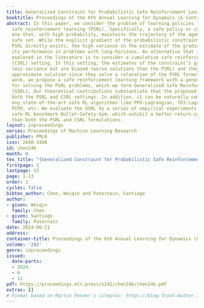 ```yaml
---
title: Generalized Constraint for Probabilistic Safe Reinforcement Learning
booktitle: Proceedings of the 6th Annual Learning for Dynamics \& Control Conference
abstract: In this paper, we consider the problem of learning policies for probabilistic
  safe reinforcement learning (PSRL). Specifically, a safe policy or controller is
  one that, with high probability, maintains the trajectory of the agent in a given
  safe set. While the explicit gradient of the probabilistic constraint for solving
  PSRL directly exists, the high variance in the estimate of the gradient hinders
  its performance in problems with long-horizons. An alternative that is frequently
  explored in the literature is to consider a cumulative safe reinforcement learning
  (CSRL) setting. In this setting, the estimates of the constraint’s gradient have
  less variance but are biased (worse solutions than the PSRL) and they provide an
  approximate solution since they solve a relaxation of the PSRL formulation. In this
  work, we propose a safe reinforcement learning framework with a generalized constraint
  for solving the PSRL problems, which we term Generalized Safe Reinforcement Learning
  (GSRL). Our theoretical contributions substantiate that the proposed GSRL can recover
  both the PSRL and CSRL settings. In addition, it can be naturally combined with
  any state-of-the-art safe RL algorithms like PPO-Lagrangian, TD3-Lagrangian, CPO,
  PCPO, etc. We evaluate the GSRL by a series of empirical experiments in the well-known
  safe RL benchmark Bullet-Safety-Gym, which exhibit a better return-safety trade-off
  than both the PSRL and CSRL formulations.
layout: inproceedings
series: Proceedings of Machine Learning Research
publisher: PMLR
issn: 2640-3498
id: chen24b
month: 0
tex_title: "{Generalized Constraint for Probabilistic Safe Reinforcement Learning}"
firstpage: 1
lastpage: 13
page: 1-13
order: 1
cycles: false
bibtex_author: Chen, Weiqin and Paternain, Santiago
author:
- given: Weiqin
  family: Chen
- given: Santiago
  family: Paternain
date: 2024-06-11
address:
container-title: Proceedings of the 6th Annual Learning for Dynamics \& Control Conference
volume: '242'
genre: inproceedings
issued:
  date-parts:
  - 2024
  - 6
  - 11
pdf: https://proceedings.mlr.press/v242/chen24b/chen24b.pdf
extras: []
# Format based on Martin Fenner's citeproc: https://blog.front-matter.io/posts/citeproc-yaml-for-bibliographies/
---
```

